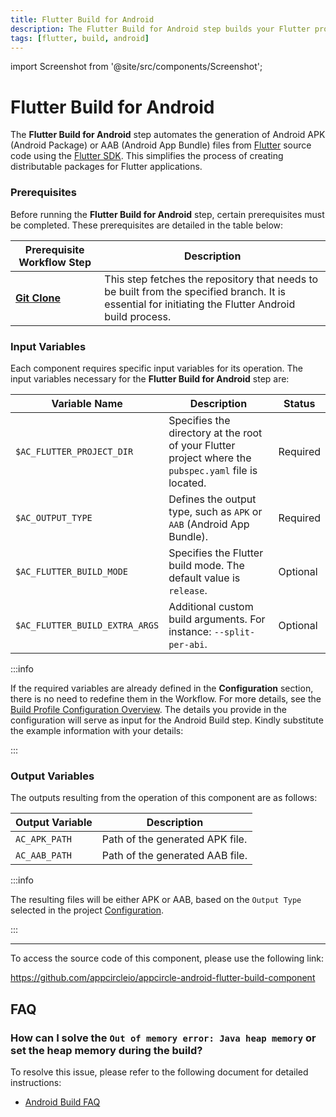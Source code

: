 ```yaml
---
title: Flutter Build for Android
description: The Flutter Build for Android step builds your Flutter project with Flutter SDK.
tags: [flutter, build, android]
---
```


import Screenshot from '@site/src/components/Screenshot';

# Flutter Build for Android

The **Flutter Build for Android** step automates the generation of Android APK (Android Package) or AAB (Android App Bundle) files from [Flutter](https://flutter.dev) source code using the [Flutter SDK](https://docs.flutter.dev/tools/sdk). This simplifies the process of creating distributable packages for Flutter applications.

### Prerequisites

Before running the **Flutter Build for Android** step, certain prerequisites must be completed. These prerequisites are detailed in the table below:

| Prerequisite Workflow Step | Description                                                                                   |
| -------------------------- | --------------------------------------------------------------------------------------------- |
| [**Git Clone**](/workflows/common-workflow-steps/#git-clone) | This step fetches the repository that needs to be built from the specified branch. It is essential for initiating the Flutter Android build process. |

<Screenshot url='https://cdn.appcircle.io/docs/assets/flutter-workflow-components-build_1.png'/>

### Input Variables

Each component requires specific input variables for its operation. The input variables necessary for the **Flutter Build for Android** step are:

<Screenshot url='https://cdn.appcircle.io/docs/assets/flutter-workflow-components-build_2.png'/>

| Variable Name                 | Description                                                                                           | Status    |
|-------------------------------|-------------------------------------------------------------------------------------------------------|-----------|
| `$AC_FLUTTER_PROJECT_DIR`     | Specifies the directory at the root of your Flutter project where the `pubspec.yaml` file is located. | Required  |
| `$AC_OUTPUT_TYPE`             | Defines the output type, such as `APK` or `AAB` (Android App Bundle).                                 | Required  |
| `$AC_FLUTTER_BUILD_MODE`      | Specifies the Flutter build mode. The default value is `release`.                                    | Optional  |
| `$AC_FLUTTER_BUILD_EXTRA_ARGS`| Additional custom build arguments. For instance: `--split-per-abi`.                                   | Optional  |

:::info

If the required variables are already defined in the **Configuration** section, there is no need to redefine them in the Workflow. For more details, see the [Build Profile Configuration Overview](/build/build-process-management/build-profile-configuration). The details you provide in the configuration will serve as input for the Android Build step. Kindly substitute the example information with your details:

<Screenshot url='https://cdn.appcircle.io/docs/assets/flutter-workflow-components-build_3.png'/>

:::

### Output Variables

The outputs resulting from the operation of this component are as follows:

| Output Variable           | Description                     |
|---------------------------|---------------------------------|
| `AC_APK_PATH`            | Path of the generated APK file. |        
| `AC_AAB_PATH`            | Path of the generated AAB file. |

:::info

The resulting files will be either APK or AAB, based on the `Output Type` selected in the project [Configuration](/build/build-process-management/build-profile-configuration).

:::

---

To access the source code of this component, please use the following link:

https://github.com/appcircleio/appcircle-android-flutter-build-component

## FAQ

### How can I solve the `Out of memory error: Java heap memory` or set the heap memory during the build?

To resolve this issue, please refer to the following document for detailed instructions:

- [Android Build FAQ](/workflows/android-specific-workflow-steps/android-build#how-can-i-solve-the-out-of-memory-error-java-heap-memory-or-set-the-heap-memory-during-the-build)